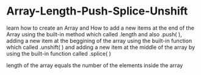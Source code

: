 # Array-Length-Push-Splice-Unshift
learn how to create an Array and How to add a new items at the end of the Array using the built-in method which called .length and also .push( ), adding a new item at the beggining of the array using the built-in function which called .unshift( ) and adding a new item at the middle of the array by using the built-in function called .splice( )

length of the array equals the number of the elements inside the array 